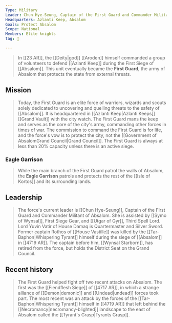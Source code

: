 ```yaml
---
Type: Military
Leader: Chun Hye-Seung, Captain of the First Guard and Commander Militant of Absalom
Headquarters: Azlanti Keep, Absalom
Goals: Protect Absalom
Scope: National
Members: Elite knights
tag: 👥

---
```


> In [[23 AR]], the [[Deity|god]] [[Aroden]] himself commanded a group of volunteers to defend [[Azlanti Keep]] during the First Siege of [[Absalom]]. This unit eventually became the **First Guard**, the army of Absalom that protects the state from external threats.



## Mission

> Today, the First Guard is an elite force of warriors, wizards and scouts solely dedicated to uncovering and quelling threats to the safety of [[Absalom]]. It is headquartered in [[Azlanti Keep|Azlanti Keeps]] [[Grand Vault]] with the city watch. The First Guard mans the keep and serves as the core of the city's army, commanding other forces in times of war. The commission to command the First Guard is for life, and the force's vow is to protect the city, not the [[Government of AbsalomGrand Council|Grand Council]]. The First Guard is always at less than 20% capacity unless there is an active siege.


### Eagle Garrison

> While the main branch of the First Guard patrol the walls of Absalom, the **Eagle Garrison** patrols and protects the rest of the [[Isle of Kortos]] and its surrounding lands.


## Leadership

> The force's current leader is [[Chun Hye-Seung]], Captain of the First Guard and Commander Militant of Absalom. She is assisted by [[Symo of Wynsal]], First Siege Gear, and [[Utgar of Gyr]], Third Spell Lord. Lord Yuvin Vatir of House Damaq is Quartermaster and Silver Sword. Former captain Rothos of [[House Vastille]] was killed by the [[Tar-Baphon|Whispering Tyrant]] himself during the siege of [[Absalom]] in [[4719 AR]]. The captain before him, [[Wynsal Starborn]], has retired from the force, but holds the District Seat on the Grand Council.


## Recent history

> The First Guard helped fight off two recent attacks on Absalom. The first was the [[Fiendflesh Siege]] of [[4717 AR]], in which a strange alliance of [[Demon|demonic]] and [[Undead|undead]] forces took part. The most recent was an attack by the forces of the [[Tar-Baphon|Whispering Tyrant]] himself in [[4719 AR]] that left behind the [[Necromancy|necromancy-blighted]] landscape to the east of Absalom called the [[Tyrant's Grasp|Tyrants Grasp]].








